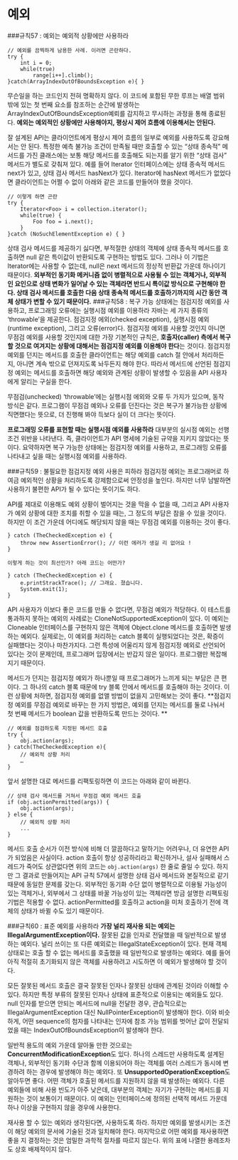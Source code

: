 # 예외
###규칙57 : 예외는 예외적 상황에만 사용하라 
```
// 예외를 끔찍하게 남용한 사례. 이러면 곤란하다.
try {
	int i = 0;
	while(true)
		range[i++].climb();
}catch(ArrayIndexOutOfBoundsException e){ }
```
무슨일을 하는 코드인지 전혀 명확하지 않다. 이 코드에 포함된 무한 루프는 배열 범위 밖에 있는 첫 번째 요소를 참조하는 순간에 발생하는 ArrayIndexOutOfBoundsException예뢰를 감지하고 무시하는 과정을 통해 종료된다. **예외는 예외적인 상황에만 사용해야지, 평상시 제어 흐름에 이용해서는 안된다.** <br>

잘 설계된 API는 클라이언트에게 평상시 제어 흐름의 일부로 예외를 사용하도록 강요해서는 안 된다. 특정한 예측 불가능 조건이 만족될 때만 호출할 수 있는 “상태 종속적” 메서드를 가진 클래스에는 보통 해당 메서드를 호출해도 되는지를 알기 위한 “상태 검사” 메서드가 별도로 갖춰져 있다. 예를 들어 Iterator 인터페이스에는 상태 종속적 메서드 next가 있고, 상태 검사 메서드 hasNext가 있다. Iterator에 hasNext 메서드가 없었다면 클라이언트는 어쩔 수 없이 아래와 같은 코드를 만들어야 했을 것이다.
```
// 이렇게 하면 곤란
try {
	Iterator<Foo> i = collection.iterator();
	while(true) {
		Foo foo = i.next();
	}
}catch (NoSuchElementException e) { }
```
상태 검사 메서드를 제공하기 싫다면, 부적절한 상태의 객체에 상태 종속적 메서드를 호출하면 null 같은 특이값이 반환되도록 구현하는 방법도 있다. 그러나 이 기법은 Iterator에는 사용할 수 없는데, null은 next 메서드의 정상적 반환값 가운데 하나이기 때문이다. **외부적인 동기화 메커니즘 없이 병렬적으로 사용될 수 있는 객체거나, 외부적인 요인으로 상태 변화가 일어날 수 있는 객체라면 반드시 특이값 방식으로 구현해야 한다. 상태 검사 메서드를 호출한 다음 상태 종속적 메서드를 호출하기까지의 시간 동안 객체 상태가 변할 수 있기 때문이다.**
###규칙58 : 복구 가능 상태에는 점검지정 예외를 사용하고, 프로그래밍 오류에는 실행시점 예외를 이용하라
자바는 세 가지 종류의 ‘throwable’을 제공한다. 점검지정 에외(checked exception), 실행시점 예외(runtime exception), 그리고 오류(error)다. 점검지정 예외를 사용할 것인지 아니면 무점검 예외를 사용할 것인지에 대한 가장 기본적인 규칙은, **호출자(caller) 측에서 복구할 것으로 여겨지는 상황에 대해서는 점검지정 예외를 이용해야 한다**는 것이다. 점검지정 예외를 던지는 메서드를 호출한 클라이언트는 해당 예외를 catch 절 안에서 처리하든지, 아니면 계속 밖으로 던져지도록 놔두든지 해야 한다. 따라서 메서드에 선언된 점검지정 예외는 메서드를 호출하면 해당 예외와 관계된 상황이 발생할 수 있음을 API 사용자에게 알리는 구실을 한다. <br>

무점검(unchecked) ‘throwable’에는 실행시점 에외와 오류 두 가지가 있으며, 동작 방식은 같다. 프로그램이 무점검 예외나 오류를 던진다는 것은 복구가 불가능한 상황에 직면했다는 뜻으로, 더 진행해 봐야 득보다 실이 더 크다는 뜻이다.<br>

**프로그래밍 오류를 표현할 때는 실행시점 예외를 사용하라** 대부분의 실시점 예외는 선행조건 위반을 나타낸다. 즉, 클라이언트가 API 명세에 기술된 규약을 지키지 않았다는 뜻이다. 요약하자면 복구 가능한 상태에는 점검지정 예외를 사용하고, 프로그래밍 오류를 나타내고 싶을 때는 실행시점 예외를 사용하라. 

###규칙59 : 불필요한 점검지정 예외 사용은 피하라 
점검지정 예외는 프로그래머로 하여금 예외적인 상황을 처리하도록 강제함으로써 안정성을 높인다. 하지만 너무 남발하면 사용하기 불편한 API가 될 수 있다는 뜻이기도 하다. <br>

API를 제대로 이용해도 예외 상황이 벌어지는 것을 막을 수 없을 때, 그리고 API 사용자가 예외 상황에 대한 조치를 취할 수 있을 때는, 그 정도의 부담은 참을 수 있을 것이다. 하지만 이 조건 가운데 어디에도 해당되지 않을 때는 무점검 예외를 이용하는 것이 좋다.
```
} catch (TheCheckedException e) {
	throw new AssertionError(); // 이런 에러가 생길 리 없어요 ! 
}

이렇게 하는 것이 최선인가? 아래 코드는 어떤가? 

} catch (TheCheckedException e) {
	e.printStrackTrace(); // 그래요. 졌습니다. 
	System.exit(1);
}
```
API 사용자가 이보다 좋은 코드를 만들 수 없다면, 무점검 예외가 적당하다. 이 테스트를 통과하지 못하는 예외의 사례로는 CloneNotSupportedException이 있다. 이 예외는 Cloneable 인터페이스를 구현하지 않은 객체에 Object.clone 메서드를 호출하면 발생하는 예외다. 실제로는, 이 예외를 처리하는 catch 블록이 실행되었다는 것은, 확증이 실패했다는 것이나 마찬가지다. 그런 특성에 어울리지 않게 점검지정 예외로 선언되어 있다는 것이 문제인데, 프로그래머 입장에서는 반갑지 않은 일이다. 프로그램만 복잡해지기 때문이다. <br>

메서드가 던지는 점검지정 예외가 하나뿐일 때 프로그래머가 느끼게 되는 부담은 큰 편이다. 그 하나의 catch 블록 때문에 try 블록 안에서 메서드를 호출해야 하는 것이다. 이런 상황에 처하면, 점검지정 예외를 없앨 방법이 없을지 고민해보는 것이 좋다. **점검지정 예외를 무점검 예외로 바꾸는 한 가지 방법은, 예외를 던지는 메서드를 둘로 나눠서 첫 번째 메서드가 boolean 값을 반환하도록 만드는 것이다. **
```
// 예외를 점검하도록 지정된 메서드 호출 
try {
	obj.action(args);
} catch(TheCheckedException e){
	// 예외적 상황 처리
	…
}
```
앞서 설명한 대로 메서드를 리팩토링하면 이 코드는 아래와 같이 바뀐다.
```
// 상태 검사 메서드를 거쳐서 무점검 예외 메서드 호출
if (obj.actionPermitted(args)) {
	obj.action(args);
} else {
	// 예외적 상황 처리
	...
}
```
메서드 호출 순서가 이전 방식에 비해 더 깔끔하다고 말하기는 어려우나, 더 유연한 API가 되었음은 사실이다. action 호출이 항상 성공하리라고 확신하거나, 설사 실패해서 스레드가 죽어도 상관없다면 위의 코드는 `obj.action(args)` 한 줄로 줄일 수 있다. 하지만 그 결과로 만들어지는 API 규칙 57에서 설명한 상태 검사 메서드와 본질적으로 같기 때문에 동일한 문제를 갖는다. 외부적인 동기화 수단 없이 병렬적으로 이용될 가능성이 있는 객체거나, 외부에서 그 상태를 바꿀 가능성이 있는 객체라면 방금 설명한 리팩토링 기법은 적용할 수 없다. actionPermitted를 호출하고 action을 미처 호출하기 전에 객체의 상태가 바뀔 수도 있기 때문이다. 

###규칙60 : 표준 예외를 사용하라 
**가장 널리 재사용 되는 예외는 IllegalArgumentException이다.** 잘못된 값을 인자로 전달했을 때 일반적으로 발생하는 예외다. 널리 쓰이는 또 다른 예외로는 IllegalStateException이 있다. 현재 객체 상태로는 호출 할 수 없는 메서드를 호출했을 때 일반적으로 발생하는 예외다. 예를 들어 아직 적절히 초기화되지 않은 객체를 사용하려고 시도하면 이 예외가 발생해야 할 것이다. <br>

모든 잘못된 메서드 호출은 결국 잘못된 인자나 잘못된 상태에 관계된 것이라 이해할 수 있다. 하지만 특정 부류의 잘못된 인자나 상태에 표준적으로 이용되는 예외들도 있다. null 인자를 받으면 안되는 메서드에 null을 전달한 경우, 관습적으로는 IllegalArgumentException 대신 NullPointerException이 발생해야 한다. 이와 비슷하게, 어떤 sequence의 첨자를 나타내는 인자에 참조 가능 범위를 벗어난 값이 전달되었을 때는 IndexOutOfBoundsException이 발생해야 한다.<br>

일반적 용도의 예외 가운데 알아둘 만한 것으로는 **ConcurrentModificationException**도 있다. 하나의 스레드만 사용하도록 설계된 객체나, 외부적인 동기화 수단과 함께 이용되어야 하는 객체를 여러 스레드가 동시에 변경하려 하는 경우에 발생해야 하는 예외다. 또 **UnsupportedOperationException**도 알아두면 좋다. 어떤 객체가 호출된 메서드를 지원하지 않을 때 발생하는 예외다. 다른 예외들에 비해 사용 빈도가 아주 낮은데, 대부분의 객체는 자기가 구현하는 메서드를 지원하는 것이 보통이기 때문이다. 이 예외는 인터페이스에 정의된 선택적 메서드 가운데 하나 이상을 구현하지 않을 경우에 사용한다. <br>

재사용 할 수 있는 예외라 생각된다면, 사용하도록 하라. 하지만 예외를 발생시키는 조건이 해당 예외의 문서에 기술된 것과 일치해야 한다. 마지막으로 어떤 예외를 재사용하면 좋을 지 결정하는 것은 엄밀한 과학적 절차를 따르지 않는다. 위의 표에 나열한 용례조차도 상호 배제적이지 않다. 